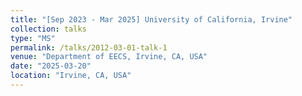 ```yaml
---
title: "[Sep 2023 - Mar 2025] University of California, Irvine"
collection: talks
type: "MS"
permalink: /talks/2012-03-01-talk-1
venue: "Department of EECS, Irvine, CA, USA"
date: "2025-03-20"
location: "Irvine, CA, USA"
---
```



